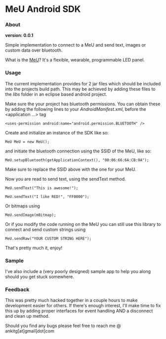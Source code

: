 MeU Android SDK
===============

### About

**version: 0.0.1**

Simple implementation to connect to a MeU and send text, images or custom data over bluetooth.

What is the [MeU](http://www.themeu.net/)?
It's a flexible, wearable, programmable LED panel.

### Usage

The current implementation provides for 2 jar files which should be included into the projects build path. This may be achieved by adding these files to the *libs* folder in an eclipse based android project.

Make sure the your project has bluetooth permissions. You can obtain these by adding the following lines to your *AndroidManifest.xml*, before the \<application ...\> tag

`<uses-permission android:name="android.permission.BLUETOOTH" />`

Create and initialize an instance of the SDK like so:

`MeU MeU = new MeU();`

and initiate the bluetooth connection using the SSID of the MeU, like so:

`MeU.setupBluetooth(getApplicationContext(), "00:06:66:6A:CB:9A");`

Make sure to replace the SSID above with the one for your MeU.

Now you are read to send text, using the sendText method.

`MeU.sendText("This is awesome!");`

`MeU.sendText("I like RED!", "FF0000");`

Or bitmaps using

`MeU.sendImage(mBitmap);`

Or if you modify the code running on the MeU you can still use this library to connect and send custom strings using

`MeU.sendRaw("YOUR CUSTOM STRING HERE");`

That's pretty much it, enjoy!

### Sample

I've also include a (very poorly designed) sample app to help you along should you get stuck somewhere.

### Feedback

This was pretty much hacked together in a couple hours to make development easier for others. If there's enough interest, I'll make time to fix this up by adding proper interfaces for event handling AND a disconnect and clean up method.

Should you find any bugs please feel free to reach me @ ankitg[at]gmail[dot]com